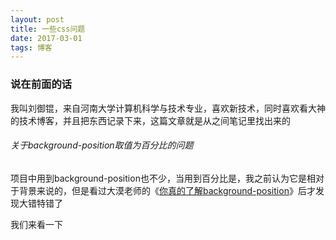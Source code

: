 ```yaml
---
layout: post
title: 一些css问题
date: 2017-03-01 
tags: 博客   
---
```


### 说在前面的话

我叫刘御锟，来自河南大学计算机科学与技术专业，喜欢新技术，同时喜欢看大神的技术博客，并且把东西记录下来，这篇文章就是从之间笔记里找出来的

###### 关于background-position取值为百分比的问题

项目中用到background-position也不少，当用到百分比是，我之前认为它是相对于背景来说的，但是看过大漠老师的《[你真的了解background-position](http://www.w3cplus.com/css/background-position-with-percent.html)》后才发现大错特错了

我们来看一下





